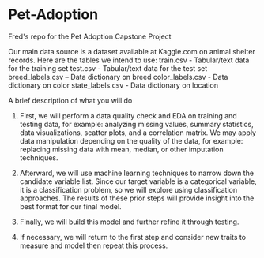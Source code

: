 # Pet-Adoption
Fred's repo for the Pet Adoption Capstone Project


Our main data source is a dataset available at Kaggle.com on animal shelter records. Here are the tables we intend to use:
    train.csv - Tabular/text data for the training set
    test.csv - Tabular/text data for the test set
    breed_labels.csv – Data dictionary on breed
    color_labels.csv - Data dictionary on color
    state_labels.csv - Data dictionary on location
    
    
A brief description of what you will do
  1. First, we will perform a data quality check and EDA on training and testing data, for
  example: analyzing missing values, summary statistics, data visualizations, scatter plots,
  and a correlation matrix. We may apply data manipulation depending on the quality of
  the data, for example: replacing missing data with mean, median, or other imputation
  techniques.

  2. Afterward, we will use machine learning techniques to narrow down the candidate
  variable list. Since our target variable is a categorical variable, it is a classification
  problem, so we will explore using classification approaches. The results of these prior
  steps will provide insight into the best format for our final model.
  
  3. Finally, we will build this model and further refine it through testing.

  4. If necessary, we will return to the first step and consider new traits to measure and model
  then repeat this process.
